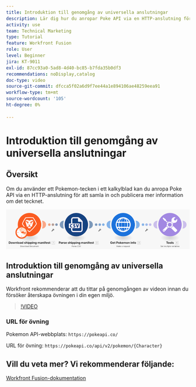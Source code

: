 ```yaml
---
title: Introduktion till genomgång av universella anslutningar
description: Lär dig hur du anropar Poke API via en HTTP-anslutning för att samla in och publicera information om ett Pokemon-tecken, allt i  [!DNL Adobe Workfront Fusion].
activity: use
team: Technical Marketing
type: Tutorial
feature: Workfront Fusion
role: User
level: Beginner
jira: KT-9011
exl-id: 87cc93a0-5ad8-4d40-bc85-b7fda35b0df3
recommendations: noDisplay,catalog
doc-type: video
source-git-commit: dfcca5f02a6d9f7ee44a1e894106ae48259eea91
workflow-type: tm+mt
source-wordcount: '105'
ht-degree: 0%

---
```


# Introduktion till genomgång av universella anslutningar

## Översikt

Om du använder ett Pokemon-tecken i ett kalkylblad kan du anropa Poke API via en HTTP-anslutning för att samla in och publicera mer information om det tecknet.

![En bild av Fusion-scenariot](assets/universal-connectors-and-routing-1.png)

## Introduktion till genomgång av universella anslutningar

Workfront rekommenderar att du tittar på genomgången av videon innan du försöker återskapa övningen i din egen miljö.

>[!VIDEO](https://video.tv.adobe.com/v/335270/?quality=12&learn=on&enablevpops)

### URL för övning

Pokemon API-webbplats: `https://pokeapi.co/`

URL för övning: `https://pokeapi.co/api/v2/pokemon/{Character}`


## Vill du veta mer? Vi rekommenderar följande:

[Workfront Fusion-dokumentation](https://experienceleague.adobe.com/sv/docs/workfront-fusion/using/get-started-with-fusion/understand-workfront-fusion/workfront-fusion-overview)
